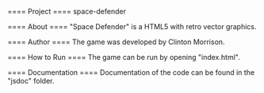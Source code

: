 ==== Project ====
space-defender

==== About ====
"Space Defender" is a HTML5 with retro vector graphics.

==== Author ====
The game was developed by Clinton Morrison.

==== How to Run ==== 
The game can be run by opening "index.html".

==== Documentation ====
Documentation of the code can be found in the "jsdoc" folder.

